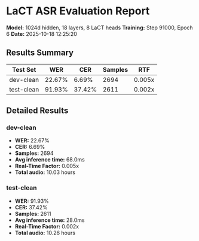 # LaCT ASR Evaluation Report

**Model:** 1024d hidden, 18 layers, 8 LaCT heads
**Training:** Step 91000, Epoch 6
**Date:** 2025-10-18 12:25:20

## Results Summary

| Test Set | WER | CER | Samples | RTF |
|----------|-----|-----|---------|-----|
| dev-clean | 22.67% | 6.69% | 2694 | 0.005x |
| test-clean | 91.93% | 37.42% | 2611 | 0.002x |

## Detailed Results

### dev-clean

- **WER:** 22.67%
- **CER:** 6.69%
- **Samples:** 2694
- **Avg inference time:** 68.0ms
- **Real-Time Factor:** 0.005x
- **Total audio:** 10.03 hours

### test-clean

- **WER:** 91.93%
- **CER:** 37.42%
- **Samples:** 2611
- **Avg inference time:** 28.0ms
- **Real-Time Factor:** 0.002x
- **Total audio:** 10.26 hours

